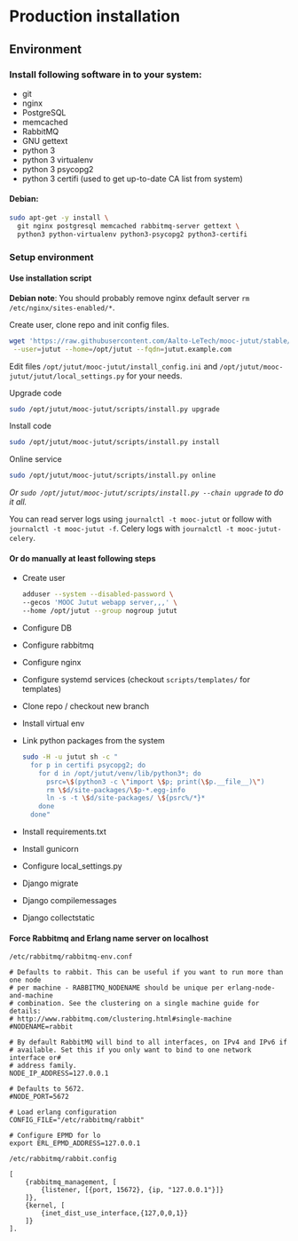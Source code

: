 Production installation
=======================

Environment
-----------

### Install following software in to your system:

* git
* nginx
* PostgreSQL
* memcached
* RabbitMQ
* GNU gettext
* python 3
* python 3 virtualenv
* python 3 psycopg2
* python 3 certifi (used to get up-to-date CA list from system)


#### Debian:

```sh
sudo apt-get -y install \
  git nginx postgresql memcached rabbitmq-server gettext \
  python3 python-virtualenv python3-psycopg2 python3-certifi
```

### Setup environment

#### Use installation script

**Debian note**: You should probably remove nginx default server `rm /etc/nginx/sites-enabled/*`.

Create user, clone repo and init config files.

```sh
wget 'https://raw.githubusercontent.com/Aalto-LeTech/mooc-jutut/stable/scripts/install.py' -O-|sudo python3 - \
 --user=jutut --home=/opt/jutut --fqdn=jutut.example.com
```

Edit files `/opt/jutut/mooc-jutut/install_config.ini` and `/opt/jutut/mooc-jutut/jutut/local_settings.py` for your needs.

Upgrade code

```sh
sudo /opt/jutut/mooc-jutut/scripts/install.py upgrade
```

Install code

```sh
sudo /opt/jutut/mooc-jutut/scripts/install.py install
```

Online service

```sh
sudo /opt/jutut/mooc-jutut/scripts/install.py online
```

*Or `sudo /opt/jutut/mooc-jutut/scripts/install.py --chain upgrade` to do it all.*

You can read server logs using `journalctl -t mooc-jutut` or follow with `journalctl -t mooc-jutut -f`.
Celery logs with `journalctl -t mooc-jutut-celery`.


#### Or do manually at least following steps

* Create user

  ```sh
  adduser --system --disabled-password \
  --gecos 'MOOC Jutut webapp server,,,' \
  --home /opt/jutut --group nogroup jutut
  ```

* Configure DB
* Configure rabbitmq
* Configure nginx
* Configure systemd services (checkout `scripts/templates/` for templates)
* Clone repo / checkout new branch
* Install virtual env
* Link python packages from the system

  ```sh
  sudo -H -u jutut sh -c "
    for p in certifi psycopg2; do
      for d in /opt/jutut/venv/lib/python3*; do
        psrc=\$(python3 -c \"import \$p; print(\$p.__file__)\")
        rm \$d/site-packages/\$p-*.egg-info
        ln -s -t \$d/site-packages/ \${psrc%/*}*
      done
    done"
  ```

* Install requirements.txt
* Install gunicorn
* Configure local_settings.py
* Django migrate
* Django compilemessages
* Django collectstatic


#### Force Rabbitmq and Erlang name server on localhost

`/etc/rabbitmq/rabbitmq-env.conf`

```
# Defaults to rabbit. This can be useful if you want to run more than one node
# per machine - RABBITMQ_NODENAME should be unique per erlang-node-and-machine
# combination. See the clustering on a single machine guide for details:
# http://www.rabbitmq.com/clustering.html#single-machine
#NODENAME=rabbit

# By default RabbitMQ will bind to all interfaces, on IPv4 and IPv6 if
# available. Set this if you only want to bind to one network interface or#
# address family.
NODE_IP_ADDRESS=127.0.0.1

# Defaults to 5672.
#NODE_PORT=5672

# Load erlang configuration
CONFIG_FILE="/etc/rabbitmq/rabbit"

# Configure EPMD for lo
export ERL_EPMD_ADDRESS=127.0.0.1
```

`/etc/rabbitmq/rabbit.config`

```
[
    {rabbitmq_management, [
        {listener, [{port, 15672}, {ip, "127.0.0.1"}]}
    ]},
    {kernel, [
        {inet_dist_use_interface,{127,0,0,1}}
    ]}
].
```
